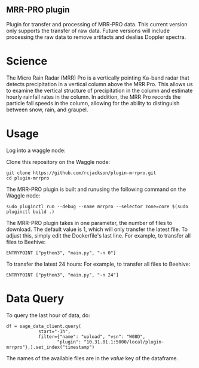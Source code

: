 ## MRR-PRO plugin

Plugin for transfer and processing of MRR-PRO data. This current version only supports the transfer
of raw data. Future versions will include processing the raw data to remove artifacts and dealias
Doppler spectra.

# Science

The Micro Rain Radar (MRR) Pro is a vertically pointing Ka-band radar that detects precipitation in a vertical column above the MRR Pro. This allows us to examine the vertical structure of precipitation in the column and estimate hourly rainfall rates in the column. In addition, the MRR Pro records the particle fall speeds in the column, allowing for the ability to distinguish between snow, rain, and graupel.

# Usage

Log into a waggle node:

Clone this repository on the Waggle node:
```
git clone https://github.com/rcjackson/plugin-mrrpro.git
cd plugin-mrrpro
```

The MRR-PRO plugin is built and runusing the following command on the Waggle node:
```
sudo pluginctl run --debug --name mrrpro --selector zone=core $(sudo pluginctl build .)
```

The MRR-PRO plugin takes in one parameter, the number of files to download. The default value is 1, which will only transfer the latest file. To adjust this, simply edit the Dockerfile's last line. For example, to transfer all files to Beehive:
```
ENTRYPOINT ["python3", "main.py", "-n 0"]
```

To transfer the latest 24 hours:
For example, to transfer all files to Beehive:
```
ENTRYPOINT ["python3", "main.py", "-n 24"]
```

# Data Query
To query the last hour of data, do:
```
df = sage_data_client.query(
            start="-1h",
            filter={"name": "upload", "vsn": "W08D",
                   "plugin": "10.31.81.1:5000/local/plugin-mrrpro"},).set_index("timestamp")
```                   
The names of the available files are in the *value* key of the dataframe.
